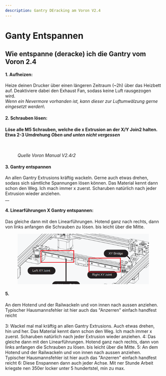 ```yaml
---
description: Gantry DEracking am Voron V2.4
---
```


# Ganty Entspannen

## Wie entspanne (deracke) ich die Gantry vom Voron 2.4

#### 1. Aufheizen:

Heize deinen Drucker über einen längeren Zeitraum (\~2h) über das Heizbett auf. Deaktiviere dabei den Exhaust Fan, sodass keine Luft rausgezogen wird.\
_Wenn ein Nevermore vorhanden ist, kann dieser zur Luftumwälzung gerne eingesetzt werden_\


#### 2. Schrauben lösen:

#### Löse alle M5 Schrauben, welche die x Extrusion an der X/Y Join2 halten. Etwa 2-3 Umdrehung _Oben und unten nicht vergessen_

<figure><img src="../../../../../.gitbook/assets/X_Y_Joins_V2.4_lösen.PNG" alt=""><figcaption><p><em>Quelle Voron Manual V2.4r2</em></p></figcaption></figure>

#### 3. Gantry entspannen

An allen Gantry Extrusions kräftig wackeln. Gerne auch etwas drehen, sodass sich sämtliche Spannungen lösen können. Das Material kennt dann schon den Weg. Ich mach immer x zuerst. Scharuben natürlich nach jeder Extrusion wieder anziehen. \
__

#### 4. Linearführungen X Gantry entspannen:

Das gleiche dann mit den Linearführungen. Hotend ganz nach rechts, dann von links anfangen die Schrauben zu lösen. bis leicht über die Mitte.

<figure><img src="../../../../../.gitbook/assets/X_Rail_V2.4.PNG" alt=""><figcaption></figcaption></figure>



#### 5.

An dem Hotend und der Railwackeln und von innen nach aussen anziehen. Typischer Hausmannsfehler ist hier auch das "Anzerren" einfach handfest reicht \
\
3: Wackel mal mal kräftig an allen Gantry Extrusions. Auch etwas drehen, hin und her. Das Material kennt dann schon den Weg. Ich mach immer x zuerst. Scharuben natürlich nach jeder Extrusion wieder anziehen. 4: Das gleiche dann mit den Linearführungen. Hotend ganz nach rechts, dann von links anfangen die Schrauben zu lösen. bis leicht über die Mitte. 5: An dem Hotend und der Railwackeln und von innen nach aussen anziehen. Typischer Hausmannsfehler ist hier auch das "Anzerren" einfach handfest reicht 6: Diese Enspannen dann auch jeder Achse. Mit ner Stunde Arbeit kriegste nen 350er locker unter 5 hundertstel, min zu max.

